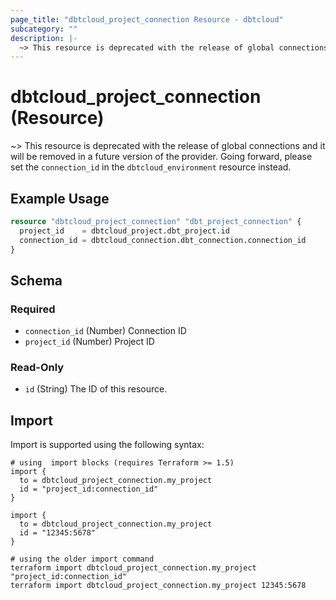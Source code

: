 ```yaml
---
page_title: "dbtcloud_project_connection Resource - dbtcloud"
subcategory: ""
description: |-
  ~> This resource is deprecated with the release of global connections and it will be removed in a future version of the provider. Going forward, please set the connection_id in the dbtcloud_environment resource instead.
---
```


# dbtcloud_project_connection (Resource)


~> This resource is deprecated with the release of global connections and it will be removed in a future version of the provider. Going forward, please set the `connection_id` in the `dbtcloud_environment` resource instead.

## Example Usage

```terraform
resource "dbtcloud_project_connection" "dbt_project_connection" {
  project_id    = dbtcloud_project.dbt_project.id
  connection_id = dbtcloud_connection.dbt_connection.connection_id
}
```

<!-- schema generated by tfplugindocs -->
## Schema

### Required

- `connection_id` (Number) Connection ID
- `project_id` (Number) Project ID

### Read-Only

- `id` (String) The ID of this resource.

## Import

Import is supported using the following syntax:

```shell
# using  import blocks (requires Terraform >= 1.5)
import {
  to = dbtcloud_project_connection.my_project
  id = "project_id:connection_id"
}

import {
  to = dbtcloud_project_connection.my_project
  id = "12345:5678"
}

# using the older import command
terraform import dbtcloud_project_connection.my_project "project_id:connection_id"
terraform import dbtcloud_project_connection.my_project 12345:5678
```

